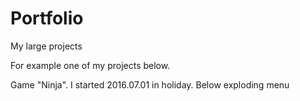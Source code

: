 # Portfolio
My large projects

For example one of my projects below.

Game "Ninja".
I started 2016.07.01 in holiday.
Below exploding menu

